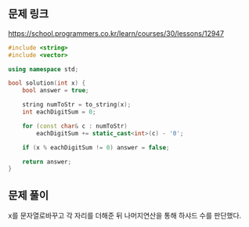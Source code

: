 ## 문제 링크
https://school.programmers.co.kr/learn/courses/30/lessons/12947

```cpp
#include <string>
#include <vector>

using namespace std;

bool solution(int x) {
    bool answer = true;

    string numToStr = to_string(x);
    int eachDigitSum = 0;

    for (const char& c : numToStr)
        eachDigitSum += static_cast<int>(c) - '0';

    if (x % eachDigitSum != 0) answer = false;

    return answer;
}
```

## 문제 풀이
x를 문자열로바꾸고 각 자리를 더해준 뒤 나머지연산을 통해 하샤드 수를 판단했다.
